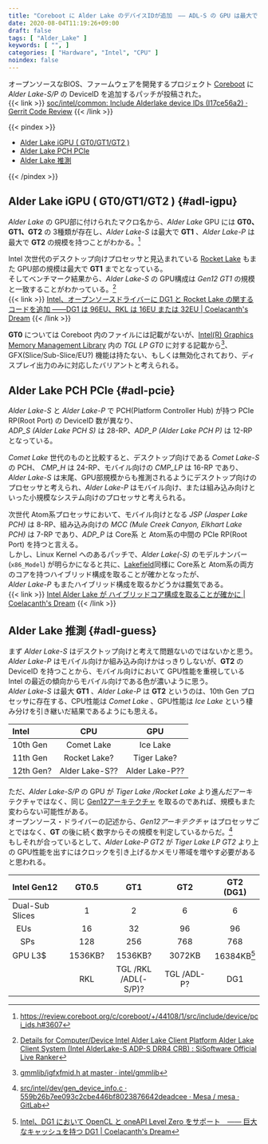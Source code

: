```yaml
---
title: "Coreboot に Alder Lake のデバイスIDが追加　―― ADL-S の GPU は最大で GT1、ADL-P は GT2 か"
date: 2020-08-04T11:19:26+09:00
draft: false
tags: [ "Alder_Lake" ]
keywords: [ "", ]
categories: [ "Hardware", "Intel", "CPU" ]
noindex: false
---
```


オープンソースなBIOS、ファームウェアを開発するプロジェクト [Coreboot](https://www.coreboot.org/) に *Alder Lake-S/P* の DeviceID を追加するパッチが投稿された。  
{{< link >}} [soc/intel/common: Include Alderlake device IDs (I17ce56a2) · Gerrit Code Review](https://review.coreboot.org/c/coreboot/+/44108) {{< /link >}}

{{< pindex >}}


 * [Alder Lake iGPU ( GT0/GT1/GT2 )](#adl-igpu)
 * [Alder Lake PCH PCIe](#adl-pcie)
 * [Alder Lake 推測](#adl-guess)

{{< /pindex >}}

## Alder Lake iGPU ( GT0/GT1/GT2 ) {#adl-igpu}

*Alder Lake* の GPU部に付けられたマクロ名から、*Alder Lake* GPU には **GT0、GT1、GT2** の 3種類が存在し、*Alder Lake-S* は最大で **GT1** 、*Alder Lake-P* は最大で **GT2** の規模を持つことがわかる。[^adl-gpu-deviceid]  

[^adl-gpu-deviceid]: <https://review.coreboot.org/c/coreboot/+/44108/1/src/include/device/pci_ids.h#3607>

Intel 次世代のデスクトップ向けプロセッサと見込まれている [Rocket Lake](/tags/rocket_lake) もまた GPU部の規模は最大で **GT1** までとなっている。  
そしてベンチマーク結果から、*Alder Lake-S* の GPU構成は *Gen12 GT1* の規模と一致することがわかっている。[^adl-s-sisoftware]  
{{< link >}} [Intel、オープンソースドライバーに DG1 と Rocket Lake の関するコードを追加 ――DG1 は 96EU、RKL は 16EU または 32EU | Coelacanth's Dream](/posts/2020/05/08/intel-add-dg1-rkl-oss-driver/) {{< /link >}}

[^adl-s-sisoftware]: [Details for Computer/Device Intel Alder Lake Client Platform Alder Lake Client System (Intel AlderLake-S ADP-S DRR4 CRB) : SiSoftware Official Live Ranker](https://ranker.sisoftware.co.uk/show_system.php?q=cea598ab93aa98a193b5d2efc9bb86a0c9f4d2ba87a1d9e4c2a7c2ffcfe99aa79f&l=en)

**GT0** については Coreboot 内のファイルには記載がないが、[Intel(R) Graphics Memory Management Library](https://github.com/intel/gmmlib) 内の *TGL LP GT0* に対する記載から[^tgl-lp-gt0]、GFX(Slice/Sub-Slice/EU?) 機能は持たない、もしくは無効化されており、ディスプレイ出力のみに対応したバリアントと考えられる。  

[^tgl-lp-gt0]: [gmmlib/igfxfmid.h at master · intel/gmmlib](https://github.com/intel/gmmlib/blob/master/Source/inc/common/igfxfmid.h)

## Alder Lake PCH PCIe {#adl-pcie}
*Alder Lake-S* と *Alder Lake-P* で PCH(Platform Controller Hub) が持つ PCIe RP(Root Port) の DeviceID 数が異なり、  
*ADP_S (Alder Lake PCH S)* は 28-RP、*ADP_P (Alder Lake PCH P)* は 12-RP となっている。  

*Comet Lake* 世代のものと比較すると、デスクトップ向けである *Comet Lake-S* の PCH、 *CMP_H* は 24-RP、モバイル向けの *CMP_LP* は 16-RP であり、  
*Alder Lake-S* は末尾、GPU部規模からも推測されるようにデスクトップ向けのプロセッサと考えられ、*Alder Lake-P* はモバイル向け、または組み込み向けといった小規模なシステム向けのプロセッサと考えられる。  

次世代 Atom系プロセッサにおいて、モバイル向けとなる *JSP (Jasper Lake PCH)* は 8-RP、組み込み向けの *MCC (Mule Creek Canyon, Elkhart Lake PCH)* は 7-RP であり、*ADP_P* は Core系 と Atom系の中間の PCIe RP(Root Port) を持つと言える。  
しかし、Linux Kernel へのあるパッチで、*Alder Lake(-S)* のモデルナンバー(`x86_Model`) が明らかになると共に、[Lakefield](/tags/lakefiled)同様に Core系と Atom系の両方のコアを持つハイブリッド構成を取ることが確かとなったが、  
*Alder Lake-P* もまたハイブリッド構成を取るかどうかは朧気である。  
{{< link >}} [Intel Alder Lake が ハイブリッドコア構成を取ることが確かに | Coelacanth's Dream](/posts/2020/07/21/intel-adl-hybrid-core/) {{< /link >}}

## Alder Lake 推測 {#adl-guess}
まず *Alder Lake-S* はデスクトップ向けと考えて問題ないのではないかと思う。  
*Alder Lake-P* はモバイル向けか組み込み向けかはっきりしないが、**GT2** の DeviceID を持つことから、モバイル向けにおいて GPU性能を重視している Intel の最近の傾向からモバイル向けである色が濃いように思う。  
*Alder Lake-S* は最大 **GT1** 、*Alder Lake-P* は **GT2** というのは、10th Gen プロセッサに存在する、CPU性能は *Comet Lake* 、GPU性能は *Ice Lake* という棲み分けを引き継いだ結果であるようにも思える。  

| Intel | CPU | GPU |
| :-- | :--: | :--: |
| 10th Gen | Comet Lake | Ice Lake |
| 11th Gen | Rocket Lake? | Tiger Lake? |
| 12th Gen? | Alder Lake-S?? | Alder Lake-P?? |

ただ、*Alder Lake-S/P* の GPU が *Tiger Lake /Rocket Lake* より進んだアーキテクチャではなく、同じ [Gen12アーキテクチャ](/tags/gen12) を取るのであれば、規模もまた変わらない可能性がある。  
オープンソース・ドライバーの記述から、*Gen12アーキテクチャ* はプロセッサごとではなく、**GT** の後に続く数字からその規模を判定しているからだ。[^gen12-dev-info]  
もしそれが合っているとして、*Alder Lake-P GT2* が *Tiger Lake LP GT2* より上の GPU性能を出すにはクロックを引き上げるかメモリ帯域を増やす必要があると思われる。  

[^gen12-dev-info]: [src/intel/dev/gen_device_info.c · 559b26b7ee093c2cbe446bf8023876642deadcee · Mesa / mesa · GitLab](https://gitlab.freedesktop.org/mesa/mesa/-/blob/559b26b7ee093c2cbe446bf8023876642deadcee/src/intel/dev/gen_device_info.c)

| Intel Gen12 | GT0.5 | GT1 | GT2 | GT2 (DG1) |
| :-- | :--: | :--: | :--: | :--: |
| Dual-Sub Slices | 1 | 2 | 6 | 6 |
| &ensp;EUs | 16 | 32 | 96 | 96 |
| &ensp;&ensp;SPs | 128 | 256 | 768 | 768 |
| GPU L3$ | 1536KB? | 1536KB? | 3072KB | 16384KB[^dg1-l3] |
| | RKL | TGL /RKL<br>/ADL(-S/P)? | TGL /ADL-P? | DG1 |

[^dg1-l3]: [Intel、DG1 において OpenCL と oneAPI Level Zero をサポート　―― 巨大なキャッシュを持つ DG1 | Coelacanth's Dream](/posts/2020/06/20/intel-dg1-support-opencl-levelzero/)
